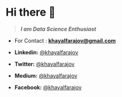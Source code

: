 # Hi there 👋
> ***I am Data Science Enthusiast***  <br>

  - For Contact : **khayalfarajov@gmail.com**

- **Linkedin:** [@khayalfarajov](https://www.linkedin.com/in/khayalfarajov/)   <br>       

- **Twitter:** [@khayalfarajov](https://twitter.com/khayalfarajov)   <br>
- **Medium:** [@khayalfarajov](https://medium.com/@khayalfarajov) <br>
- **Facebook:** [@khayalfarajov](facebook.com/khayalfarajov) <br>


<!--
**khayalfarajov/khayalfarajov** is a ✨ _special_ ✨ repository because its `README.md` (this file) appears on your GitHub profile.

Here are some ideas to get you started:

- 🔭 I’m currently working on ...
- 🌱 I’m currently learning ...
- 👯 I’m looking to collaborate on ...
- 🤔 I’m looking for help with ...
- 💬 Ask me about ...
- 📫 How to reach me: ...
- 😄 Pronouns: ...
- ⚡ Fun fact: ...
-->
